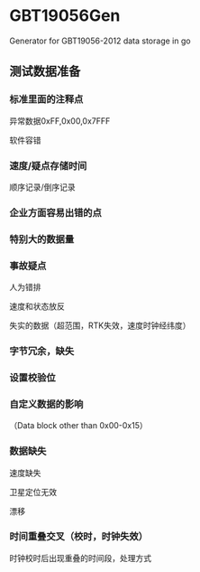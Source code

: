 # GBT19056Gen

Generator for GBT19056-2012 data storage in go

## 测试数据准备

### 标准里面的注释点

异常数据0xFF,0x00,0x7FFF

软件容错

### 速度/疑点存储时间

顺序记录/倒序记录

### 企业方面容易出错的点

### 特别大的数据量

### 事故疑点

人为错排

速度和状态放反

失实的数据（超范围，RTK失效，速度时钟经纬度）

### 字节冗余，缺失

### 设置校验位

### 自定义数据的影响

（Data block other than 0x00-0x15）

### 数据缺失

速度缺失

卫星定位无效

漂移

### 时间重叠交叉（校时，时钟失效）

时钟校时后出现重叠的时间段，处理方式

